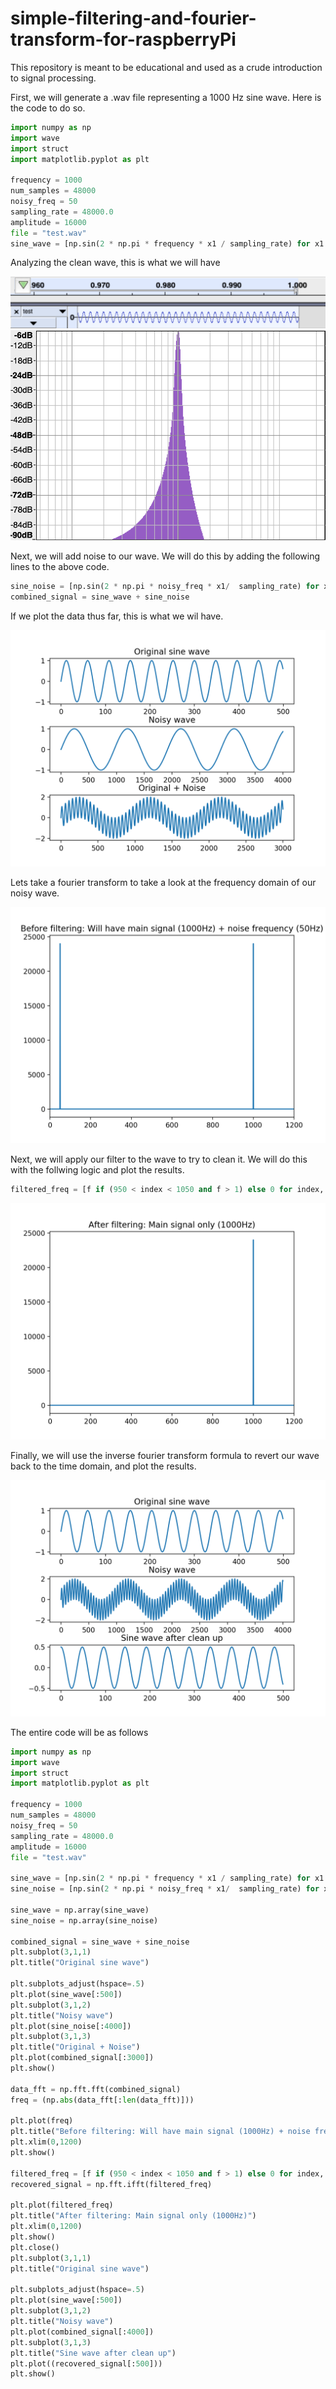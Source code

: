 # simple-filtering-and-fourier-transform-for-raspberryPi

This repository is meant to be educational and used as a crude introduction to signal processing. 


First, we will generate a .wav file representing a 1000 Hz sine wave. Here is the code to do so.

```python
import numpy as np
import wave
import struct
import matplotlib.pyplot as plt

frequency = 1000
num_samples = 48000
noisy_freq = 50
sampling_rate = 48000.0
amplitude = 16000
file = "test.wav"
sine_wave = [np.sin(2 * np.pi * frequency * x1 / sampling_rate) for x1 in range(num_samples)]
```



Analyzing the clean wave, this is what we will have


![alt-text-1](sin.png "title-1") ![alt-text-2](frequency.png "title-2")


Next, we will add noise to our wave. We will do this by adding the following lines to the above code.

``` python
sine_noise = [np.sin(2 * np.pi * noisy_freq * x1/  sampling_rate) for x1 in range(num_samples)]
combined_signal = sine_wave + sine_noise
```
If we plot the data thus far, this is what we wil have.

![alt-text-1](Figure_1.png "title-1")

Lets take a fourier transform to take a look at the frequency domain of our noisy wave.

![alt-text-1](Figure_2.png "title-1")

Next, we will apply our filter to the wave to try to clean it. We will do this with the follwing logic and plot the results.

```python
filtered_freq = [f if (950 < index < 1050 and f > 1) else 0 for index, f in enumerate(freq)]
```
![alt-text-1](Figure_3.png "title-1")

Finally, we will use the inverse fourier transform formula to revert our wave back to the time domain, and plot the results.

![alt-text-1](Figure_4.png "title-1")


The entire code will be as follows

```python
import numpy as np
import wave
import struct
import matplotlib.pyplot as plt

frequency = 1000
num_samples = 48000
noisy_freq = 50
sampling_rate = 48000.0
amplitude = 16000
file = "test.wav"

sine_wave = [np.sin(2 * np.pi * frequency * x1 / sampling_rate) for x1 in range(num_samples)]
sine_noise = [np.sin(2 * np.pi * noisy_freq * x1/  sampling_rate) for x1 in range(num_samples)]

sine_wave = np.array(sine_wave)
sine_noise = np.array(sine_noise)

combined_signal = sine_wave + sine_noise
plt.subplot(3,1,1)
plt.title("Original sine wave")

plt.subplots_adjust(hspace=.5)
plt.plot(sine_wave[:500])
plt.subplot(3,1,2)
plt.title("Noisy wave")
plt.plot(sine_noise[:4000])
plt.subplot(3,1,3)
plt.title("Original + Noise")
plt.plot(combined_signal[:3000])
plt.show()

data_fft = np.fft.fft(combined_signal)
freq = (np.abs(data_fft[:len(data_fft)]))

plt.plot(freq)
plt.title("Before filtering: Will have main signal (1000Hz) + noise frequency (50Hz)")
plt.xlim(0,1200)
plt.show()

filtered_freq = [f if (950 < index < 1050 and f > 1) else 0 for index, f in enumerate(freq)]
recovered_signal = np.fft.ifft(filtered_freq)

plt.plot(filtered_freq)
plt.title("After filtering: Main signal only (1000Hz)")
plt.xlim(0,1200)
plt.show()
plt.close()
plt.subplot(3,1,1)
plt.title("Original sine wave")

plt.subplots_adjust(hspace=.5)
plt.plot(sine_wave[:500])
plt.subplot(3,1,2)
plt.title("Noisy wave")
plt.plot(combined_signal[:4000])
plt.subplot(3,1,3)
plt.title("Sine wave after clean up")
plt.plot((recovered_signal[:500]))
plt.show()
```
